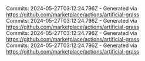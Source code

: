 Commits: 2024-05-27T03:12:24.796Z - Generated via https://github.com/marketplace/actions/artificial-grass
<br>
Commits: 2024-05-27T03:12:24.796Z - Generated via https://github.com/marketplace/actions/artificial-grass
<br>
Commits: 2024-05-27T03:12:24.796Z - Generated via https://github.com/marketplace/actions/artificial-grass
<br>
Commits: 2024-05-27T03:12:24.796Z - Generated via https://github.com/marketplace/actions/artificial-grass
<br>

